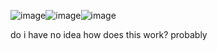 ![image](https://github.com/arkadivsz/arkadivsz/assets/159655677/6c72aeb8-e70a-4a7a-9f7a-292f8e1c9898)![image](https://github.com/arkadivsz/arkadivsz/assets/159655677/d9e5946d-ff57-4eee-8697-be6610b2eabd)![image](https://github.com/arkadivsz/arkadivsz/assets/159655677/6c72aeb8-e70a-4a7a-9f7a-292f8e1c9898)

do i have no idea how does this work? probably

<!---
arkadivsz/arkadivsz is a ✨ special ✨ repository because its `README.md` (this file) appears on your GitHub profile.
You can click the Preview link to take a look at your changes.
--->
